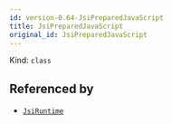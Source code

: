 ```yaml
---
id: version-0.64-JsiPreparedJavaScript
title: JsiPreparedJavaScript
original_id: JsiPreparedJavaScript
---
```


Kind: `class`








## Referenced by
- [`JsiRuntime`](JsiRuntime)
